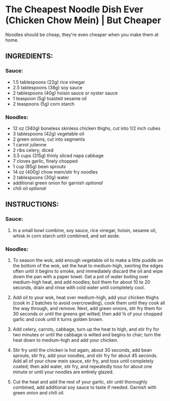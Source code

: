 
# The Cheapest Noodle Dish Ever (Chicken Chow Mein) | But Cheaper
Noodles should be cheap, they're even cheaper when you make them at home.

## INGREDIENTS:

### Sauce:

- 1.5 tablespoons (22g) rice vinegar
- 2.5 tablespoons (38g) soy sauce
- 2 tablespoons (40g) hoisin sauce or oyster sauce
- 1 teaspoon (5g) toasted sesame oil
- 2 teaspoons (5g) corn starch

### Noodles:

- 12 oz (340g) boneless skinless chicken thighs, cut into 1/2 inch cubes
- 3 tablespoons (42g) vegetable oil
- 2 green onions, cut into segments
- 1 carrot julienne
- 2 ribs celery, diced
- 3.5 cups (315g) thinly sliced napa cabbage
- 7 cloves garlic, finely chopped
- 1 cup (85g) bean sprouts
- 14 oz (400g) chow mein/stir fry noodles
- 2 tablespoons (30g) water
- additional green onion for garnish *optional*
- chili oil *optional*

## INSTRUCTIONS:
### Sauce:

1. In a small bowl combine, soy sauce, rice vinegar, hoisin, sesame oil, whisk in corn starch until combined, and set aside.

### Noodles:

1. To season the wok, add enough vegetable oil to make a little puddle on the bottom of the wok, set the heat to medium-high, swirling the edges often until it begins to smoke, and immediately discard the oil and wipe down the pan with a paper towel.
Get a pot of water boiling over medium-high heat, and add noodles; boil them for about 10 to 20 seconds, drain and rinse with cold water until completely cool.

2. Add oil to your wok, heat over medium-high, add your chicken thighs (cook in 2 batches to avoid overcrowding), cook them until they cook all the way through, and remove. Next, add green onions, stir fry them for 30 seconds or until the greens get wilted; then add ¾ of your chopped garlic and cook until it turns golden brown.

3. Add celery, carrots, cabbage, turn up the heat to high, and stir fry for two minutes or until the cabbage is wilted and begins to char; turn the heat down to medium-high and add your chicken.

4. Stir fry until the chicken is hot again, about 30 seconds, add bean sprouts, stir fry, add your noodles, and stir fry for about 45 seconds. Add all of your chow mein sauce, stir fry, and toss until completely coated; then add water, stir fry, and repeatedly toss for about one minute or until your noodles are entirely glazed.

5. Cut the heat and add the rest of your garlic, stir until thoroughly combined, add additional soy sauce to taste if needed. Garnish with green onion and chili oil.

